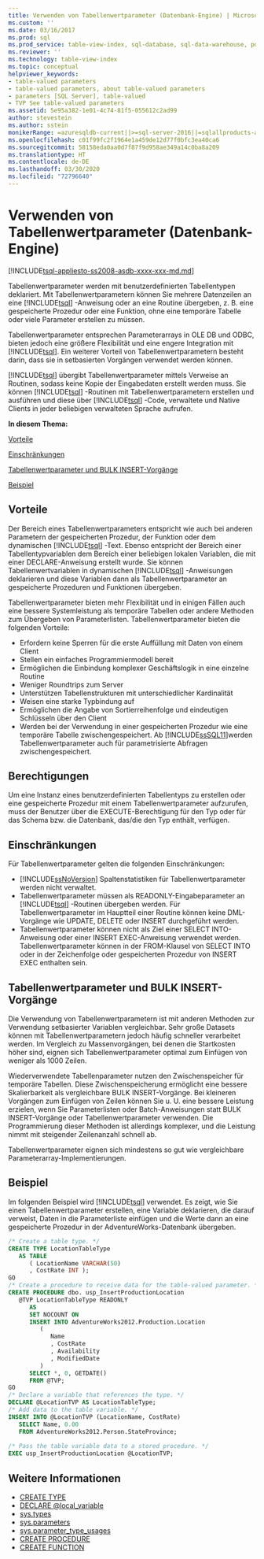 ```yaml
---
title: Verwenden von Tabellenwertparameter (Datenbank-Engine) | Microsoft-Dokumentation
ms.custom: ''
ms.date: 03/16/2017
ms.prod: sql
ms.prod_service: table-view-index, sql-database, sql-data-warehouse, pdw
ms.reviewer: ''
ms.technology: table-view-index
ms.topic: conceptual
helpviewer_keywords:
- table-valued parameters
- table-valued parameters, about table-valued parameters
- parameters [SQL Server], table-valued
- TVP See table-valued parameters
ms.assetid: 5e95a382-1e01-4c74-81f5-055612c2ad99
author: stevestein
ms.author: sstein
monikerRange: =azuresqldb-current||>=sql-server-2016||=sqlallproducts-allversions||>=sql-server-linux-2017||=azuresqldb-mi-current
ms.openlocfilehash: c01f99fc2f1964e1a459de12d77f0bfc3ea40ca6
ms.sourcegitcommit: 58158eda0aa0d7f87f9d958ae349a14c0ba8a209
ms.translationtype: HT
ms.contentlocale: de-DE
ms.lasthandoff: 03/30/2020
ms.locfileid: "72796640"
---
```

# <a name="use-table-valued-parameters-database-engine"></a>Verwenden von Tabellenwertparameter (Datenbank-Engine)

[!INCLUDE[tsql-appliesto-ss2008-asdb-xxxx-xxx-md.md](../../includes/tsql-appliesto-ss2008-asdb-xxxx-xxx-md.md)]

Tabellenwertparameter werden mit benutzerdefinierten Tabellentypen deklariert. Mit Tabellenwertparametern können Sie mehrere Datenzeilen an eine [!INCLUDE[tsql](../../includes/tsql-md.md)] -Anweisung oder an eine Routine übergeben, z. B. eine gespeicherte Prozedur oder eine Funktion, ohne eine temporäre Tabelle oder viele Parameter erstellen zu müssen.

Tabellenwertparameter entsprechen Parameterarrays in OLE DB und ODBC, bieten jedoch eine größere Flexibilität und eine engere Integration mit [!INCLUDE[tsql](../../includes/tsql-md.md)]. Ein weiterer Vorteil von Tabellenwertparametern besteht darin, dass sie in setbasierten Vorgängen verwendet werden können.

[!INCLUDE[tsql](../../includes/tsql-md.md)] übergibt Tabellenwertparameter mittels Verweise an Routinen, sodass keine Kopie der Eingabedaten erstellt werden muss. Sie können [!INCLUDE[tsql](../../includes/tsql-md.md)] -Routinen mit Tabellenwertparametern erstellen und ausführen und diese über [!INCLUDE[tsql](../../includes/tsql-md.md)] -Code, verwaltete und Native Clients in jeder beliebigen verwalteten Sprache aufrufen.

 **In diesem Thema:**

[Vorteile](#Benefits)

[Einschränkungen](#Restrictions)

[Tabellenwertparameter und BULK INSERT-Vorgänge](#BulkInsert)

[Beispiel](#Example)

## <a name="benefits"></a><a name="Benefits"></a> Vorteile

Der Bereich eines Tabellenwertparameters entspricht wie auch bei anderen Parametern der gespeicherten Prozedur, der Funktion oder dem dynamischen [!INCLUDE[tsql](../../includes/tsql-md.md)] -Text. Ebenso entspricht der Bereich einer Tabellentypvariablen dem Bereich einer beliebigen lokalen Variablen, die mit einer DECLARE-Anweisung erstellt wurde. Sie können Tabellenwertvariablen in dynamischen [!INCLUDE[tsql](../../includes/tsql-md.md)] -Anweisungen deklarieren und diese Variablen dann als Tabellenwertparameter an gespeicherte Prozeduren und Funktionen übergeben.

Tabellenwertparameter bieten mehr Flexibilität und in einigen Fällen auch eine bessere Systemleistung als temporäre Tabellen oder andere Methoden zum Übergeben von Parameterlisten. Tabellenwertparameter bieten die folgenden Vorteile:

- Erfordern keine Sperren für die erste Auffüllung mit Daten von einem Client
- Stellen ein einfaches Programmiermodell bereit
- Ermöglichen die Einbindung komplexer Geschäftslogik in eine einzelne Routine
- Weniger Roundtrips zum Server
- Unterstützen Tabellenstrukturen mit unterschiedlicher Kardinalität
- Weisen eine starke Typbindung auf
- Ermöglichen die Angabe von Sortierreihenfolge und eindeutigen Schlüsseln über den Client
- Werden bei der Verwendung in einer gespeicherten Prozedur wie eine temporäre Tabelle zwischengespeichert. Ab [!INCLUDE[ssSQL11](../../includes/sssql11-md.md)]werden Tabellenwertparameter auch für parametrisierte Abfragen zwischengespeichert.

## <a name="permissions"></a><a name="Permissions"></a> Berechtigungen
Um eine Instanz eines benutzerdefinierten Tabellentyps zu erstellen oder eine gespeicherte Prozedur mit einem Tabellenwertparameter aufzurufen, muss der Benutzer über die EXECUTE-Berechtigung für den Typ oder für das Schema bzw. die Datenbank, das/die den Typ enthält, verfügen.

## <a name="restrictions"></a><a name="Restrictions"></a> Einschränkungen

Für Tabellenwertparameter gelten die folgenden Einschränkungen:

- [!INCLUDE[ssNoVersion](../../includes/ssnoversion-md.md)] Spaltenstatistiken für Tabellenwertparameter werden nicht verwaltet.
- Tabellenwertparameter müssen als READONLY-Eingabeparameter an [!INCLUDE[tsql](../../includes/tsql-md.md)] -Routinen übergeben werden. Für Tabellenwertparameter im Hauptteil einer Routine können keine DML-Vorgänge wie UPDATE, DELETE oder INSERT durchgeführt werden.
- Tabellenwertparameter können nicht als Ziel einer SELECT INTO-Anweisung oder einer INSERT EXEC-Anweisung verwendet werden. Tabellenwertparameter können in der FROM-Klausel von SELECT INTO oder in der Zeichenfolge oder gespeicherten Prozedur von INSERT EXEC enthalten sein.

## <a name="table-valued-parameters-vs-bulk-insert-operations"></a><a name="BulkInsert"></a> Tabellenwertparameter und BULK INSERT-Vorgänge

Die Verwendung von Tabellenwertparametern ist mit anderen Methoden zur Verwendung setbasierter Variablen vergleichbar. Sehr große Datasets können mit Tabellenwertparametern jedoch häufig schneller verarbeitet werden. Im Vergleich zu Massenvorgängen, bei denen die Startkosten höher sind, eignen sich Tabellenwertparameter optimal zum Einfügen von weniger als 1000 Zeilen.

Wiederverwendete Tabellenparameter nutzen den Zwischenspeicher für temporäre Tabellen. Diese Zwischenspeicherung ermöglicht eine bessere Skalierbarkeit als vergleichbare BULK INSERT-Vorgänge. Bei kleineren Vorgängen zum Einfügen von Zeilen können Sie u. U. eine bessere Leistung erzielen, wenn Sie Parameterlisten oder Batch-Anweisungen statt BULK INSERT-Vorgänge oder Tabellenwertparameter verwenden. Die Programmierung dieser Methoden ist allerdings komplexer, und die Leistung nimmt mit steigender Zeilenanzahl schnell ab.

Tabellenwertparameter eignen sich mindestens so gut wie vergleichbare Parameterarray-Implementierungen.

## <a name="example"></a><a name="Example"></a> Beispiel

Im folgenden Beispiel wird [!INCLUDE[tsql](../../includes/tsql-md.md)] verwendet. Es zeigt, wie Sie einen Tabellenwertparameter erstellen, eine Variable deklarieren, die darauf verweist, Daten in die Parameterliste einfügen und die Werte dann an eine gespeicherte Prozedur in der AdventureWorks-Datenbank übergeben.

```sql
/* Create a table type. */
CREATE TYPE LocationTableType 
   AS TABLE
      ( LocationName VARCHAR(50)
      , CostRate INT );
GO
/* Create a procedure to receive data for the table-valued parameter. */
CREATE PROCEDURE dbo. usp_InsertProductionLocation
   @TVP LocationTableType READONLY
      AS
      SET NOCOUNT ON
      INSERT INTO AdventureWorks2012.Production.Location
         (
            Name
            , CostRate
            , Availability
            , ModifiedDate
         )
      SELECT *, 0, GETDATE()
      FROM @TVP;
GO
/* Declare a variable that references the type. */
DECLARE @LocationTVP AS LocationTableType;
/* Add data to the table variable. */
INSERT INTO @LocationTVP (LocationName, CostRate)
   SELECT Name, 0.00
   FROM AdventureWorks2012.Person.StateProvince;
  
/* Pass the table variable data to a stored procedure. */
EXEC usp_InsertProductionLocation @LocationTVP;
```

## <a name="see-also"></a>Weitere Informationen

- [CREATE TYPE](../../t-sql/statements/create-type-transact-sql.md)
- [DECLARE @local_variable](../../t-sql/language-elements/declare-local-variable-transact-sql.md)
- [sys.types](../../relational-databases/system-catalog-views/sys-types-transact-sql.md)
- [sys.parameters](../../relational-databases/system-catalog-views/sys-parameters-transact-sql.md)
- [sys.parameter_type_usages](../../relational-databases/system-catalog-views/sys-parameter-type-usages-transact-sql.md)
- [CREATE PROCEDURE](../../t-sql/statements/create-procedure-transact-sql.md)
- [CREATE FUNCTION](../../t-sql/statements/create-function-transact-sql.md)  
